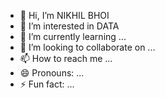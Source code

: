 - 👋 Hi, I’m NIKHIL BHOI
- 👀 I’m interested in DATA
- 🌱 I’m currently learning ...
- 💞️ I’m looking to collaborate on ...
- 📫 How to reach me ...
- 😄 Pronouns: ...
- ⚡ Fun fact: ...

<!---
NIKHILnitr/NIKHILnitr is a ✨ special ✨ repository because its `README.md` (this file) appears on your GitHub profile.
You can click the Preview link to take a look at your changes.
--->
